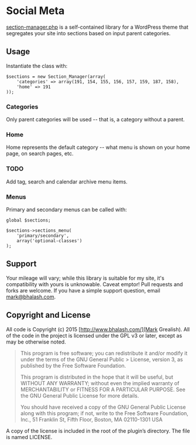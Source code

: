 # Social Meta
[section-manager.php](section-manager.php) is a self-contained library for a WordPress theme that segregates your site into sections based on input parent categories.

## Usage
Instantiate the class with: 

    $sections = new Section_Manager(array(
        'categories' => array(191, 154, 155, 156, 157, 159, 187, 158), 
        'home' => 191
    ));

### Categories
Only parent categories will be used -- that is, a category without a parent.

### Home
Home represents the default category -- what menu is shown on your home page, on search pages, etc.

### TODO
Add tag, search and calendar archive menu items.

### Menus 
Primary and secondary menus can be called with:

    global $sections;

    $sections->sections_menu(
        'primary/secondary',
        array('optional-classes')
    );

## Support
Your mileage will vary; while this library is suitable for my site, it's compatibility with yours is unknowable. Caveat emptor! Pull requests and forks are welcome. If you have a simple support question, email <mark@bhalash.com>.

## Copyright and License
All code is Copyright (c) 2015 [http://www.bhalash.com/](Mark Grealish). All of the code in the project is licensed under the GPL v3 or later, except as may be otherwise noted.

> This program is free software; you can redistribute it and/or modify it under the terms of the GNU General Public > License, version 3, as published by the Free Software Foundation.
> 
> This program is distributed in the hope that it will be useful, but WITHOUT ANY WARRANTY; without even the implied warranty of MERCHANTABILITY or FITNESS FOR A PARTICULAR PURPOSE. See the GNU General Public License for more details.
> 
> You should have received a copy of the GNU General Public License along with this program; if not, write to the Free Software Foundation, Inc., 51 Franklin St, Fifth Floor, Boston, MA 02110-1301 USA

A copy of the license is included in the root of the plugin’s directory. The file is named LICENSE.
